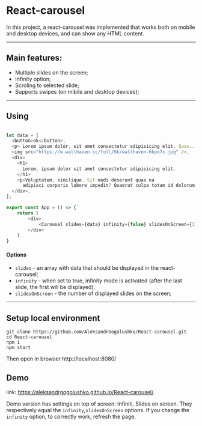 # React-carousel

In this project, a react-carousel was implemented that works both on mobile and desktop devices, and can show any HTML content.
 ____________________________________________________________________________
 
## Main features:
 * Multiple slides on the screen;
 * Infinity option;
 * Scroling to selected slide;
 * Supports swipes (on mibile and desktop devices);
 ____________________________________________________________________________
 
## Using
```js

let data = [ 
  <button>ok</button>, 
  <p> Lorem ipsum dolor, sit amet consectetur adipisicing elit. Quas... </p>,
  <img src="https://w.wallhaven.cc/full/6k/wallhaven-6kpo7x.jpg" />,
  <div>
    <h1>
      Lorem, ipsum dolor sit amet consectetur adipisicing elit. 
    </h1>
    <p>Voluptatem, similique. Sit modi deserunt quas ea
      adipisci corporis labore impedit? Quaerat culpa totam id dolorum expedita explicabo quia possimus quisquam.</p>
  </div>,
];

export const App = () => {
    return (
        <div>
            <Carousel slides={data} infinity={false} slidesOnScreen={1} />
        </div>
    )
}
```
#### Options
* `slides` - an array with data that should be displayed in the react-carousel;
* `infinity` - when set to true, infinity mode is activated (after the last slide, the first will be displayed);
* `slidesOnScreen` - the number of displayed slides on the screen;

 ____________________________________________________________________________
 
 ## Setup local environment
  ```
 git clone https://github.com/AleksandrGogolushko/React-carousel.git
 cd React-carousel
 npm i 
 npm start
  ```
  Then open in browser http://localhost:8080/
  
 ## Demo 
 
 link: <https://aleksandrgogolushko.github.io/React-carousel/>.
  
 Demo version has settings on top of screen: Infiniti, Slides on screen. They respectively equal the `infinity`,`slidesOnScreen` options.
 If you change the `infinity` option, to correctly work, refresh the page.
